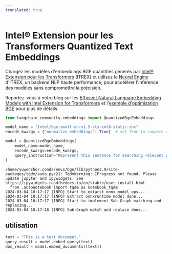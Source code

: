 ```yaml
---
translated: true
---
```


# Intel® Extension pour les Transformers Quantized Text Embeddings

Chargez les modèles d'embeddings BGE quantifiés générés par [Intel® Extension pour les Transformers](https://github.com/intel/intel-extension-for-transformers) (ITREX) et utilisez le [Neural Engine](https://github.com/intel/intel-extension-for-transformers/blob/main/intel_extension_for_transformers/llm/runtime/deprecated/docs/Installation.md) d'ITREX, un backend NLP haute performance, pour accélérer l'inférence des modèles sans compromettre la précision.

Reportez-vous à notre blog sur les [Efficient Natural Language Embedding Models with Intel Extension for Transformers](https://medium.com/intel-analytics-software/efficient-natural-language-embedding-models-with-intel-extension-for-transformers-2b6fcd0f8f34) et l'[exemple d'optimisation BGE](https://github.com/intel/intel-extension-for-transformers/tree/main/examples/huggingface/pytorch/text-embedding/deployment/mteb/bge) pour plus de détails.

```python
from langchain_community.embeddings import QuantizedBgeEmbeddings

model_name = "Intel/bge-small-en-v1.5-sts-int8-static-inc"
encode_kwargs = {"normalize_embeddings": True}  # set True to compute cosine similarity

model = QuantizedBgeEmbeddings(
    model_name=model_name,
    encode_kwargs=encode_kwargs,
    query_instruction="Represent this sentence for searching relevant passages: ",
)
```

```output
/home/yuwenzho/.conda/envs/bge/lib/python3.9/site-packages/tqdm/auto.py:21: TqdmWarning: IProgress not found. Please update jupyter and ipywidgets. See https://ipywidgets.readthedocs.io/en/stable/user_install.html
  from .autonotebook import tqdm as notebook_tqdm
2024-03-04 10:17:17 [INFO] Start to extarct onnx model ops...
2024-03-04 10:17:17 [INFO] Extract onnxruntime model done...
2024-03-04 10:17:17 [INFO] Start to implement Sub-Graph matching and replacing...
2024-03-04 10:17:18 [INFO] Sub-Graph match and replace done...
```

## utilisation

```python
text = "This is a test document."
query_result = model.embed_query(text)
doc_result = model.embed_documents([text])
```
